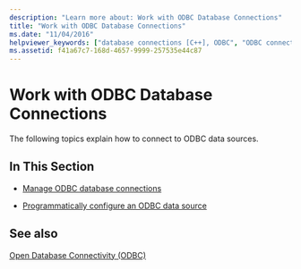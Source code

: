 ```yaml
---
description: "Learn more about: Work with ODBC Database Connections"
title: "Work with ODBC Database Connections"
ms.date: "11/04/2016"
helpviewer_keywords: ["database connections [C++], ODBC", "ODBC connections [C++]", "ODBC [C++], connectivity", "connections [C++], databases", "databases [C++], connecting to", "ODBC connections [C++], databases"]
ms.assetid: f41a67c7-168d-4657-9999-257535e44c87
---
```

# Work with ODBC Database Connections

The following topics explain how to connect to ODBC data sources.

## In This Section

- [Manage ODBC database connections](../../data/odbc/data-source-managing-connections-odbc.md)

- [Programmatically configure an ODBC data source](../../data/odbc/data-source-programmatically-configuring-an-odbc-data-source.md)

## See also

[Open Database Connectivity (ODBC)](../../data/odbc/open-database-connectivity-odbc.md)
